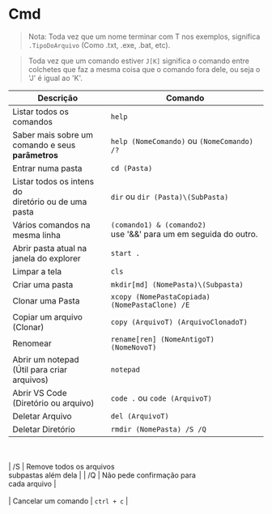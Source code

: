 # Cmd

> Nota: Toda vez que um nome terminar com T nos exemplos, significa `.TipoDoArquivo` (Como .txt, .exe, .bat, etc).

> Toda vez que um comando estiver `J[K]` significa o comando entre colchetes que faz a mesma coisa que o comando fora dele, ou seja o 'J' é igual ao 'K'.

| Descrição | Comando |
| --- | --- |
| Listar todos os<br>comandos | `help` |
| Saber mais sobre um<br>comando e seus **parâmetros** | `help (NomeComando)` ou `(NomeComando) /?` |
| Entrar numa pasta  | `cd (Pasta)` |
| Listar todos os intens do<br>diretório ou de uma pasta | `dir` ou `dir (Pasta)\(SubPasta)` |
| Vários comandos na<br>mesma linha | `(comando1) & (comando2)` <br>use '&&' para um em seguida do outro. |
| Abrir pasta atual na<br>janela do explorer | `start .` |
| Limpar a tela | `cls` |
| Criar uma pasta | `mkdir[md] (NomePasta)\(Subpasta)` |
| Clonar uma Pasta | `xcopy (NomePastaCopiada) (NomePastaClone) /E` |
| Copiar um arquivo <br>(Clonar) | `copy (ArquivoT) (ArquivoClonadoT)` |
| Renomear | `rename[ren] (NomeAntigoT) (NomeNovoT)` |
| Abrir um notepad<br>(Útil para criar arquivos) | `notepad` |
| Abrir VS Code<br>(Diretório ou arquivo) | `code .` ou `code (ArquivoT)` |
| Deletar Arquivo | `del (ArquivoT)` |
| Deletar Diretório | `rmdir (NomePasta) /S /Q` |
<br><br>
| /S | Remove todos os arquivos<br>subpastas além dela |
| /Q | Não pede confirmação para<br>cada arquivo |
<br><br>
| Cancelar um comando | `ctrl + c` |
